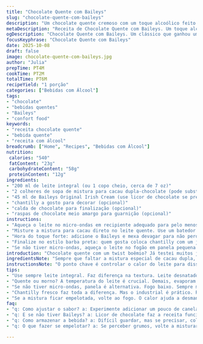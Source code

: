 ```yaml
---
title: "Chocolate Quente com Baileys"
slug: "chocolate-quente-com-baileys"
description: "Um chocolate quente cremoso com um toque alcoólico feito com creme irlandês Baileys, usando leite integral aquecido no micro-ondas e cacau intenso. A doçura equilibrada pela riqueza do Baileys, detalhes na textura, e aroma que envolve a cozinha. Serve para um momento aconchegante, rapidinho, com opção de chantilly e raspas para enfeitar."
metaDescription: "Receita de Chocolate Quente com Baileys. Um toque alcoólico e cremoso que aquecerá suas noites frias. Perfeito para um momento aconchegante."
ogDescription: "Chocolate Quente com Baileys. Um clássico que ganhou um toque especial. Ideal para aquecer o corpo e a alma em noites frias."
focusKeyphrase: "Chocolate Quente com Baileys"
date: 2025-10-08
draft: false
image: chocolate-quente-com-baileys.jpg
author: "Julia"
prepTime: PT4M
cookTime: PT2M
totalTime: PT6M
recipeYield: "1 porção"
categories: ["Bebidas com Álcool"]
tags:
- "chocolate"
- "bebidas quentes"
- "Baileys"
- "confort food"
keywords:
- "receita chocolate quente"
- "bebida quente"
- "receita com álcool"
breadcrumb: ["Home", "Recipes", "Bebidas com Álcool"]
nutrition: 
 calories: "540"
 fatContent: "23g"
 carbohydrateContent: "58g"
 proteinContent: "12g"
ingredients:
- "200 ml de leite integral (ou 1 copo cheio, cerca de 7 oz)"
- "2 colheres de sopa de mistura para cacau dupla-chocolate (pode substituir por 1 colher de sopa de cacau em pó + 1 colher de sopa de açúcar, se quiser menos doce)"
- "45 ml de Baileys Original Irish Cream (use licor de chocolate se preferir variação)"
- "chantilly a gosto para decorar (opcional)"
- "calda de chocolate para finalização (opcional)"
- "raspas de chocolate meio amargo para guarnição (opcional)"
instructions:
- "Aqueça o leite no micro-ondas em recipiente adequado para pelo menos 250 ml; tempo aproximado 2 minutos na potência alta. O termo 'aquecido' significa quando o vapor começa a subir mas sem ferver brutalmente; mexa a superfície — sensível para não queimar espuma nem criar bolhas grandes que indicam fervura intensa."
- "Misture a mistura para cacau direto no leite quente. Use um batedor de arame pequeno ou garfo pra eliminar qualquer grumo; a textura vira sedosa, brilhante. Se usar cacau em pó e açúcar, dissolva até não sentir granulado. Cuidado para não deixar muito doce, varie conforme gosto."
- "Hora do toque forte: adicione o Baileys e mexa devagar para não perder o calor. Não deixe a mistura ficar fria demais; os aromas e álcool se concentram quando quente — mas melhor não ferver depois disso para não evaporar o álcool. Prove ali e ajuste se quiser um pouco mais de licor."
- "Finalize no estilo barba preta: quem gosta coloca chantilly com um jato de calda de chocolate quente por cima, e raspas grossas de chocolate meio amargo para contrastar com o doce. A textura do chantilly vai refrescar sutilmente o calor do chocolate, enquanto as raspas trazem crocância inesperada no gole."
- "Se não tiver micro-ondas, aqueça o leite no fogão em panela pequena em fogo baixo, sempre mexendo para não queimar; quando começarem a aparecer as primeiras bolhas nas bordas, está quente o suficiente para dissolver o cacau e acrescentar Baileys. Não deixe ferver!"
introduction: "Chocolate quente com um twist boêmio? Já testei muitos jeitos de dar um up num clássico, e confesso que o Baileys dá um 'quê' que chocolate quente simples não tem. O segredo é o leite (sempre integral, nada de desnatado que fica aguado) e atenção na temperatura: muito quente, evapora o álcool, pouca mistura fica empelotada. O aroma que sobe enquanto mexe é hipnotizante — mistura do cacau com o creme irlandês que quase faz a cozinha virar bar irlandês da esquina. Não vou te enganar: a calda e o chantilly são detalhes que eleva, mas não essenciais. Um gole bom já abre sorriso instantâneo. Perfeito pra noite fria, ou pra quem quer aquele aconchego rápido sem complicação."
ingredientsNote: "Sempre que faltar a mistura especial de cacau dupla, uso uma boa colher de cacau em pó natural com açúcar cristal. Evito usar muito açúcar para não perder o contraste com o licor. No lugar do Baileys, algo que achei interessante é o licor de chocolate ou mesmo um pouco de cachaça envelhecida para criar um sabor brasileiro único e dar uma encorpada. Leite integral é importante porque ajuda na textura – desnatado resseca a bebida. Aproveite para usar chantilly fresco se tiver tempo, industrial é prático mas perde em sabor. Caso não tenha calda, uma pitada de canela polvilhada cai bem para dar um toque sobre o doce e perfume."
instructionsNote: "O ponto chave é controlar o calor do leite para dissolver o cacau sem queimar. Repare na textura enquanto mexe: se a mistura formar uma película grossa, passou da conta e tende a ficar amarga. Já se não dissolver direito, vai ficar arenosa — aí precisa mexer mais ou mesmo voltar ao micro-ondas com pulsos curtos para ajudar. Depois que adiciona o Baileys, mexa com calma para incorporar sem esfriar rápido; uma caneca grande ajuda a manter o calor. Vale seguir com a finalização: chantilly sempre depois, nunca antes, para garantir que ele não derreta na hora. Raspas de chocolate meio amargo dão crocância e amargor na medida pra equilibrar o açúcar. Se não quiser usar micro-ondas, na panela aqueça lentamente, fique atento às bolhas lentas na borda, elas indicam que está na temperatura ideal para mexer o cacau. Ignore as receitas que mandam ferver direto, isso mata todo o charme do licor e perde o sabor."
tips:
- "Use sempre leite integral. Faz diferença na textura. Leite desnatado, aguado. O açúcar da receita pode ser ajustado. Menos doce, mais cacau, equilíbrio é chave."
- "Quente ou morno? A temperatura do leite é crucial. Demais, evaporam os aromas. Pouco, o cacau não dissolverá. Primeiro, aquecer devagar. Então, atenção ao mexer. Evita grumos."
- "Se não tiver micro-ondas, panela é alternativa. Fogo baixo. Sempre mexendo. Bolhas nas bordas, atenção. Esse é sinal de que está pronto para misturar o cacau."
- "Chantilly fresco faz toda a diferença. Mas o industrial é prático. Raspas de chocolate, escolha um meio amargo. Contrapõe a doçura, traz textura. Isso sim é sabor."
- "Se a mistura ficar empelotada, volte ao fogo. O calor ajuda a desmanchar. Se quente demais, não ferver, e sim aquecer. Controlar a temperatura é a regra número um."
faq:
- "q: Como ajustar o sabor? a: Experimente adicionar um pouco de canela. Um toque especial. O cacau pode ser trocado. Teste diferentes tipos de açúcar."
- "q: E se não tiver Baileys? a: Licor de chocolate faz a receita funcionar. Ou até uma dose de cachaça envelhecida. Sabor brasileiríssimo. Sinta a diferença."
- "q: Como armazenar a bebida? a: Difícil guardar, mas se precisar, coloque em recipiente fechado. Levar à geladeira. Reaqueça no pote. Cuidado com o fogo."
- "q: O que fazer se empelotar? a: Se perceber grumos, volte a misturar. Um pouco mais de calor e paciência. Se tudo falhar, passador ajuda a filtrar."

---
```

